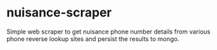 nuisance-scraper
================

Simple web scraper to get nuisance phone number details from various phone reverse lookup sites and persist the results to mongo.
